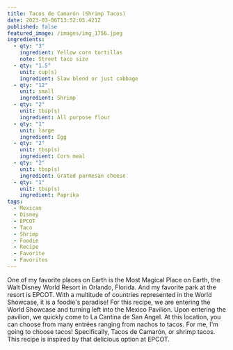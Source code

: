 ```yaml
---
title: Tacos de Camarón (Shrimp Tacos)
date: 2023-03-06T13:52:05.421Z
published: false
featured_image: /images/img_1756.jpeg
ingredients:
  - qty: "3"
    ingredient: Yellow corn tortillas
    note: Street taco size
  - qty: "1.5"
    unit: cup(s)
    ingredient: Slaw blend or just cabbage
  - qty: "12"
    unit: small
    ingredient: Shrimp
  - qty: "2"
    unit: tbsp(s)
    ingredient: All purpose flour
  - qty: "1"
    unit: large
    ingredient: Egg
  - qty: "2"
    unit: tbsp(s)
    ingredient: Corn meal
  - qty: "2"
    unit: tbsp(s)
    ingredient: Grated parmesan cheese
  - qty: "1"
    unit: tbsp(s)
    ingredient: Paprika
tags:
  - Mexican
  - Disney
  - EPCOT
  - Taco
  - Shrimp
  - Foodie
  - Recipe
  - Favorite
  - Favorites
---
```

One of my favorite places on Earth is the Most Magical Place on Earth, the Walt Disney World Resort in Orlando, Florida. And my favorite park at the resort is EPCOT. With a multitude of countries represented in the World Showcase, it is a foodie's paradise! For this recipe, we are entering the World Showcase and turning left into the Mexico Pavilion. Upon entering the pavilion, we quickly come to La Cantina de San Angel. At this location, you can choose from many entrées ranging from nachos to tacos. For me, I'm going to choose tacos! Specifically, Tacos de Camarón, or shrimp tacos. This recipe is inspired by that delicious option at EPCOT.